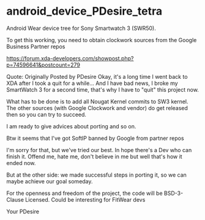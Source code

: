 android_device_PDesire_tetra
=========================

Android Wear device tree for Sony Smartwatch 3 (SWR50).

To get this working, you need to obtain clockwork sources from the Google Business Partner repos

https://forum.xda-developers.com/showpost.php?p=74596641&postcount=279


Quote:
Originally Posted by PDesire 
Okay, it's a long time I went back to XDA after I took a quit for a while... And I have bad news, I broke my SmartWatch 3 for a second time, that's why I have to "quit" this project now.

What has to be done is to add all Nougat Kernel commits to SW3 kernel. The other sources (with Google Clockwork and vendor) do get released then so you can try to succeed.

I am ready to give advices about porting and so on. 

Btw it seems that I've got SoftIP banned by Google from partner repos 

I'm sorry for that, but we've tried our best. In hope there's a Dev who can finish it. Offend me, hate me, don't believe in me but well that's how it ended now. 

But at the other side: we made successful steps in porting it, so we can maybe achieve our goal someday.

For the openness and freedom of the project, the code will be BSD-3-Clause Licensed. Could be interesting for FitWear devs 


Your PDesire
